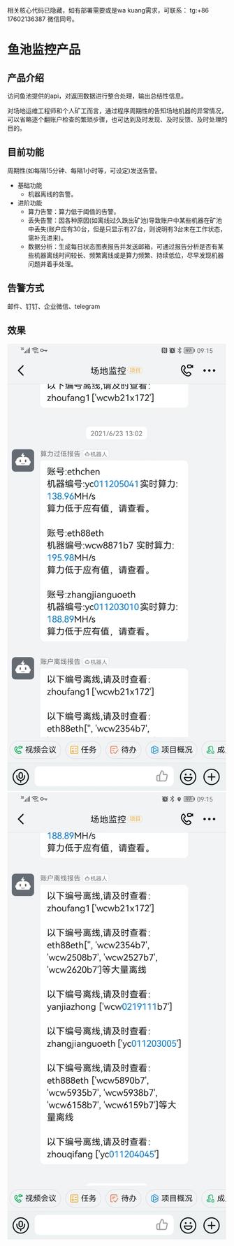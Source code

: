 相关核心代码已隐藏，如有部署需要或是wa kuang需求，可联系：
tg:+86 17602136387
微信同号。

# 鱼池监控产品

## 产品介绍

访问鱼池提供的api，对返回数据进行整合处理，输出总结性信息。

对场地运维工程师和个人矿工而言，通过程序周期性的告知场地机器的异常情况，可以省略逐个翻账户检查的繁琐步骤，也可达到及时发现、及时反馈、及时处理的目的。

## 目前功能

周期性(如每隔15分钟、每隔1小时等，可设定)发送告警。

- 基础功能
  - 机器离线的告警。
- 进阶功能
  - 算力告警：算力低于阈值的告警。
  - 丢失告警：因各种原因(如离线过久跌出矿池)导致账户中某些机器在矿池中丢失(账户应有30台，但是只显示有27台，则说明有3台未在工作状态，需补充进来)。
  - 数据分析：生成每日状态图表报告并发送邮箱，可通过报告分析是否有某些机器离线时间较长、频繁离线或是算力频繁、持续低位，尽早发现机器问题并着手处理。

## 告警方式

邮件、钉钉、企业微信、telegram

## 效果
![图片](./算力过低报告.jpeg)
![图片](./账户离线报告.jpeg)
